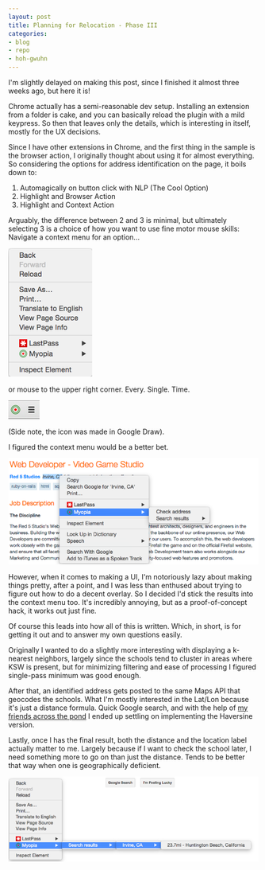 ```yaml
---
layout: post
title: Planning for Relocation - Phase III
categories:
- blog
- repo
- hoh-gwuhn
---
```


I'm slightly delayed on making this post, since I finished it almost three weeks ago, but here it
is!

Chrome actually has a semi-reasonable dev setup.  Installing an extension from a folder is cake,
and you can basically reload the plugin with a mild keypress.  So then that leaves only the details,
which is interesting in itself, mostly for the UX decisions.

Since I have other extensions in Chrome, and the first thing in the sample is the browser action,
I originally thought about using it for almost everything.  So considering the options for address
identification on the page, it boils down to:

  1. Automagically on button click with NLP  (The Cool Option)
  2. Highlight and Browser Action
  3. Highlight and Context Action
  
Arguably, the difference between 2 and 3 is minimal, but ultimately selecting 3 is a choice of 
how you want to use fine motor mouse skills: Navigate a context menu for an option... 

![ContextMenu](/assets/img/myopia-v1/ContextMenu.png)

or mouse to the upper right corner.  Every.  Single.  Time.

![BrowserAction](/assets/img/myopia-v1/BrowserAction.png)

(Side note, the icon was made in Google Draw).

I figured the context menu would be a better bet.

![CheckAddress](/assets/img/myopia-v1/CheckAddress.png)

However, when it comes to making a UI, I'm notoriously lazy about making things pretty, after a
point, and I was less than enthused about trying to figure out how to do a decent overlay.  So
I decided I'd stick the results into the context menu too.  It's incredibly annoying, but as a
proof-of-concept hack, it works out just fine.

Of course this leads into how all of this is written.  Which, in short, is for getting it out and
to answer my own questions easily.

Originally I wanted to do a slightly more interesting with displaying a k-nearest neighbors,
largely since the schools tend to cluster in areas where KSW is present, but for minimizing
filtering and ease of processing I figured single-pass minimum was good enough. 

After that, an identified address gets posted to the same Maps API that geocodes the schools.  What
I'm mostly interested in the Lat/Lon because it's just a distance formula.  Quick Google search, 
and with the help of
[my friends across the pond](http://www.movable-type.co.uk/scripts/latlong.html) I ended up 
settling on implementing the Haversine version.

Lastly, once I has the final result, both the distance and the location label actually matter to me.
Largely because if I want to check the school later, I need something more to go on than just the
distance.  Tends to be better that way when one is geographically deficient.

![CheckResult](/assets/img/myopia-v1/CheckResult.png)




